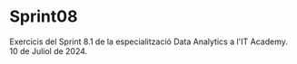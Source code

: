 # Sprint08
Exercicis del Sprint 8.1 de la especialització Data Analytics a l'IT Academy. 10 de Juliol de 2024. 
